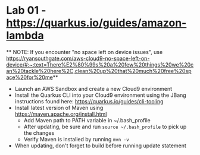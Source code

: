 # Lab 01 - https://quarkus.io/guides/amazon-lambda

** NOTE: If you encounter "no space left on device issues", use https://ryansouthgate.com/aws-cloud9-no-space-left-on-device/#:~:text=There%E2%80%99s%20a%20few%20things%20we%20can%20tackle%20here%2C,clean%20up%20that%20much%20free%20space%20for%20me**

* Launch an AWS Sandbox and create a new Cloud9 environment
* Install the Quarkus CLI into your Cloud9 environment using the JBang instructions found here: https://quarkus.io/guides/cli-tooling
* Install latest version of Maven using https://maven.apache.org/install.html
    * Add Maven path to PATH variable in ~/.bash_profile
    * After updating, be sure and run `source ~/.bash_profile` to pick up the changes
    * Verify Maven is installed by running `mvn -v`
* When updating, don't forget to build before running update statement